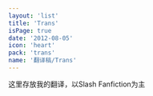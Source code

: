 ```yaml
---
layout: 'list'
title: 'Trans'
isPage: true
date: '2012-08-05'
icon: 'heart'
pack: 'trans'
name: '翻译稿/Trans'
---
```


这里存放我的翻译，以Slash Fanfiction为主